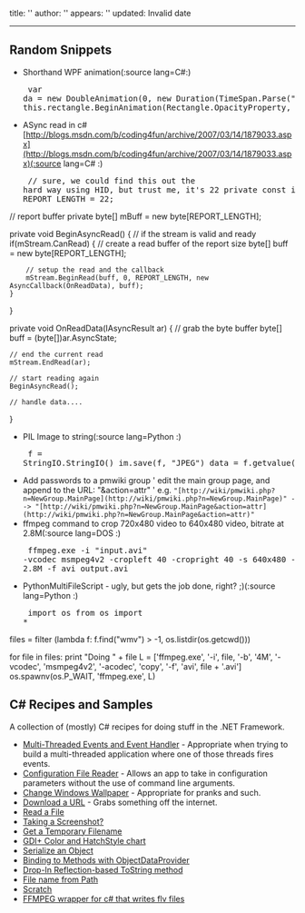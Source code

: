 title: ''
author: ''
appears: ''
updated: Invalid date

---

## Random Snippets

* Shorthand WPF animation(:source lang=C#:) <pre class="escaped">
var da = new DoubleAnimation(0, new Duration(TimeSpan.Parse("0:0:1"));
this.rectangle.BeginAnimation(Rectangle.OpacityProperty, da);
</pre>

* ASync read in c# [http://blogs.msdn.com/b/coding4fun/archive/2007/03/14/1879033.aspx](http://blogs.msdn.com/b/coding4fun/archive/2007/03/14/1879033.aspx)(:source lang=C# :) <pre class="escaped">
// sure, we could find this out the hard way using HID, but trust me, it's 22
private const int REPORT_LENGTH = 22;

// report buffer
private byte[] mBuff = new byte[REPORT_LENGTH];

private void BeginAsyncRead()
{
    // if the stream is valid and ready
    if(mStream.CanRead)
    {
        // create a read buffer of the report size
        byte[] buff = new byte[REPORT_LENGTH];

        // setup the read and the callback
        mStream.BeginRead(buff, 0, REPORT_LENGTH, new AsyncCallback(OnReadData), buff);
    }
}

private void OnReadData(IAsyncResult ar)
{
    // grab the byte buffer
    byte[] buff = (byte[])ar.AsyncState;

    // end the current read
    mStream.EndRead(ar);

    // start reading again
    BeginAsyncRead();

    // handle data....
}
</pre>

* PIL Image to string(:source lang=Python :)<pre class="escaped">
f = StringIO.StringIO()
im.save(f, "JPEG")
data = f.getvalue()
</pre>

* Add passwords to a pmwiki group ' edit the main group page, and append to the URL: "&action=attr" ' e.g. `"[http://wiki/pmwiki.php?n=NewGroup.MainPage](http://wiki/pmwiki.php?n=NewGroup.MainPage)" --> "[http://wiki/pmwiki.php?n=NewGroup.MainPage&action=attr](http://wiki/pmwiki.php?n=NewGroup.MainPage&action=attr)"`
* ffmpeg command to crop 720x480 video to 640x480 video, bitrate at 2.8M(:source lang=DOS :)<pre class="escaped">
ffmpeg.exe -i "input.avi" -vcodec msmpeg4v2 -cropleft 40 -cropright 40 -s 640x480 -aspect 4:3 -b 2.8M -f avi output.avi
</pre>

* PythonMultiFileScript - ugly, but gets the job done, right? ;)(:source lang=Python :) <pre class="escaped">
import os
from os import *

files = filter (lambda f: f.find("wmv") > -1, os.listdir(os.getcwd()))

for file in files:
    print "Doing " + file
    L = ['ffmpeg.exe', '-i', file, '-b', '4M', '-vcodec', 'msmpeg4v2', '-acodec', 'copy', '-f', 'avi', file + '.avi']
    os.spawnv(os.P_WAIT, 'ffmpeg.exe', L)

</pre>

## C# Recipes and Samples

A collection of (mostly) C# recipes for doing stuff in the .NET Framework.

* [Multi-Threaded Events and Event Handler](Multi-ThreadedEventsAndEventHandler.md) - Appropriate when trying to build a multi-threaded application where one of those threads fires events.
* [Configuration File Reader](nfigurationFileReader.md) - Allows an app to take in configuration parameters without the use of command line arguments.
* [Change Windows Wallpaper](hangeWindowsWallpaper.md) - Appropriate for pranks and such.
* [Download a URL](DownloadAURL.md) - Grabs something off the internet.
* [Read a File](ReadAFile.md)
* [Taking a Screenshot](TakingAScreenshot?action=edit.md)[?](TakingAScreenshot?action=edit.md)
* [Get a Temporary Filename](GetATemporaryFilename.md)
* [GDI+ Color and HatchStyle chart](http://www.drewnoakes.com/snippets/GdiColorChart/)
* [Serialize an Object](SerializeAnObject.md)
* [Binding to Methods with ObjectDataProvider](http://www.thomasclaudiushuber.com/blog/2008/01/10/bind-to-methods-with-objectdataprovider)
* [Drop-In Reflection-based ToString method](Drop-InReflection-basedToStringMethod.md)
* [File name from Path](FileNameFromPath.md)
* [Scratch](Scratch.md)
* [FFMPEG wrapper for c# that writes flv files](http://jasonjano.wordpress.com/2010/02/09/a-simple-c-wrapper-for-ffmpeg/)
